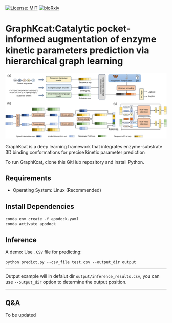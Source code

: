 [![License: MIT](https://img.shields.io/badge/License-MIT-yellow)](https://github.com/ld139/graphkcat)
[![bioRxiv](https://www.biorxiv.org/content/10.1101/2025.05.18.654694v1)](https://doi.org/10.1101/2025.05.18.654694)


# GraphKcat:Catalytic pocket-informed augmentation of enzyme kinetic parameters prediction via hierarchical graph learning
<div align=center>
<img src='./toc.svg' width='600',height="300px">
</div> 


GraphKcat is a deep learning framework that integrates enzyme-substrate 3D binding conformations for precise kinetic parameter prediction

To run GraphKcat, clone this GitHub repository and install Python.

## Requirements

-  Operating System: Linux (Recommended)

## Install Dependencies
```
conda env create -f apodock.yaml
conda activate apodock

```

## Inference

A demo:
Use `.CSV` file for predicting:
```
python predict.py --csv_file test.csv --output_dir output
```
-----------------------------------------------------------------------------------------------------
Output example will in defalut dir `output/inference_results.csv`,  you can use `--output_dir` option to determine the output position.


-----------------------------------------------------------------------------------------------------

## Q&A
To be updated